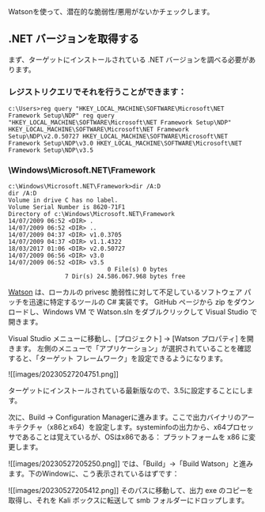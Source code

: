 Watsonを使って、潜在的な脆弱性/悪用がないかチェックします。

## .NET バージョンを取得する

まず、ターゲットにインストールされている .NET バージョンを調べる必要があります。
### レジストリクエリでそれを行うことができます：

```shell
c:\Users>reg query "HKEY_LOCAL_MACHINE\SOFTWARE\Microsoft\NET Framework Setup\NDP" reg query "HKEY_LOCAL_MACHINE\SOFTWARE\Microsoft\NET Framework Setup\NDP" HKEY_LOCAL_MACHINE\SOFTWARE\Microsoft\NET Framework Setup\NDP\v2.0.50727 HKEY_LOCAL_MACHINE\SOFTWARE\Microsoft\NET Framework Setup\NDP\v3.0 HKEY_LOCAL_MACHINE\SOFTWARE\Microsoft\NET Framework Setup\NDP\v3.5
```


### \\Windows\\Microsoft.NET\\Framework
```shell
c:\Windows\Microsoft.NET\Framework>dir /A:D
dir /A:D 
Volume in drive C has no label. 
Volume Serial Number is 8620-71F1 
Directory of c:\Windows\Microsoft.NET\Framework 
14/07/2009 06:52 <DIR> . 
14/07/2009 06:52 <DIR> .. 
14/07/2009 04:37 <DIR> v1.0.3705 
14/07/2009 04:37 <DIR> v1.1.4322 
18/03/2017 01:06 <DIR> v2.0.50727 
14/07/2009 06:56 <DIR> v3.0 
14/07/2009 06:52 <DIR> v3.5 
							0 File(s) 0 bytes 
				7 Dir(s) 24.586.067.968 bytes free
```

[Watson](https://github.com/rasta-mouse/Watson) は、ローカルの privesc 脆弱性に対して不足しているソフトウェア パッチを迅速に特定するツールの C# 実装です。 GitHub ページから zip をダウンロードし、Windows VM で Watson.sln をダブルクリックして Visual Studio で開きます。

Visual Studio メニューに移動し、\[プロジェクト] -> \[Watson プロパティ] を開きます。 左側のメニューで「アプリケーション」が選択されていることを確認すると、「ターゲット フレームワーク」を設定できるようになります。

![[images/20230527204751.png]]

ターゲットにインストールされている最新版なので、3.5に設定することにします。

次に、Build -> Configuration Managerに進みます。ここで出力バイナリのアーキテクチャ（x86とx64）を設定します。systeminfoの出力から、x64プロセッサであることは覚えているが、OSはx86である：
プラットフォームを x86 に変更します。

![[images/20230527205250.png]]
では、「Build」→「Build Watson」と進みます。下のWindowに、こう表示されているはずです：

![[images/20230527205412.png]]
そのパスに移動して、出力 exe のコピーを取得し、それを Kali ボックスに転送して smb フォルダーにドロップします。